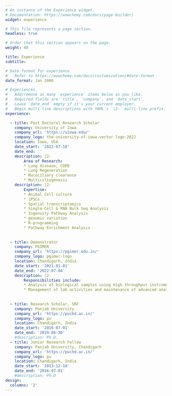 ```yaml
---
# An instance of the Experience widget.
# Documentation: https://wowchemy.com/docs/page-builder/
widget: experience

# This file represents a page section.
headless: true

# Order that this section appears on the page.
weight: 40

title: Experience
subtitle:

# Date format for experience
#   Refer to https://wowchemy.com/docs/customization/#date-format
date_format: Jan 2006

# Experiences.
#   Add/remove as many `experience` items below as you like.
#   Required fields are `title`, `company`, and `date_start`.
#   Leave `date_end` empty if it's your current employer.
#   Begin multi-line descriptions with YAML's `|2-` multi-line prefix.
experience:

  - title: Post Doctoral Research Scholar
    company: University of Iowa
    company_url: 'https://uiowa.edu/'
    company_logo: the-university-of-iowa-vector-logo-2022
    location: Iowa, USA
    date_start: '2022-07-18'
    date_end: ''
    description: |2-
        Area of Research:
        * Lung disease, COPD
        * Lung Regeneration
        * Mucociliary clearance
        * Multiciliogenesis 
    description: |2-
        Expertise:
        * Animal Cell culture
        * iPSCs
        * Spatial transcriptomics
        * Single-Cell & RNA Bulk Seq Analysis
        * Ingenuity Pathway Analysis
        * genomic variation 
        * R-programming
        * Pathway Enrichment Analysis
  
                
  - title: Demonstrator
    company: PGIMER
    company_url: 'https://pgimer.edu.in/'
    company_logo: pgimer-logo
    location: Chandigarh, India
    date_start: '2021-01-01'
    date_end: '2022-07-04'
    description: |2-
        Responsibilities include:
        * Analysis of biological samples using High throughput instrumentation (e.g. Confocal Microscope, Realtime PCR etc.)
        * Management of lab activities and maintenance of advanced analytical instruments
        
        
  - title: Research Scholar, SRF
    company: Panjab University
    company_url: 'https://puchd.ac.in/'
    company_logo: pu
    location: Chandigarh, India
    date_start: '2016-07-01'
    date_end: '2019-06-30'
    #description: Ph.D.
  - title: Junior Research Fellow
    company: Panjab University, Chandigarh
    company_url: 'https://puchd.ac.in/'
    company_logo: pu
    location: Chandigarh, India
    date_start: '2013-12-10'
    date_end: '2016-07-01'
    #description: Ph.D
design:
  columns: '2'
---
```


